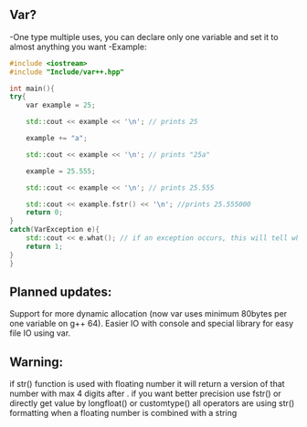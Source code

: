 ## Var?
  -One type multiple uses, you can declare only one variable and set it to almost anything you want
  -Example: 
  ```c++
  #include <iostream>
  #include "Include/var++.hpp"

  int main(){
  try{
      var example = 25;

      std::cout << example << '\n'; // prints 25

      example += "a";

      std::cout << example << '\n'; // prints "25a"

      example = 25.555;

      std::cout << example << '\n'; // prints 25.555

      std::cout << example.fstr() << '\n'; //prints 25.555000
      return 0;
  }
  catch(VarException e){
      std::cout << e.what(); // if an exception occurs, this will tell what happened
      return 1;
  }
  }

  ```
## Planned updates:
  Support for more dynamic allocation (now var uses minimum 80bytes per one variable on g++ 64). Easier IO with console and special library for easy file IO using var.
## Warning:
  if str() function is used with floating number it will return a version of that number with max 4 digits after . if you want better precision use fstr() or directly get value by longfloat() or customtype()
  all operators are using str() formatting when a floating number is combined with a string
